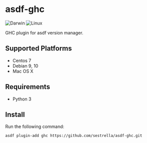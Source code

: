 # asdf-ghc

![Darwin](https://github.com/sestrella/asdf-ghc/workflows/Darwin/badge.svg)
![Linux](https://github.com/sestrella/asdf-ghc/workflows/Linux/badge.svg)

GHC plugin for asdf version manager.

## Supported Platforms

- Centos 7
- Debian 9, 10
- Mac OS X

## Requirements

- Python 3

## Install

Run the following command:

```
asdf plugin-add ghc https://github.com/sestrella/asdf-ghc.git
```
